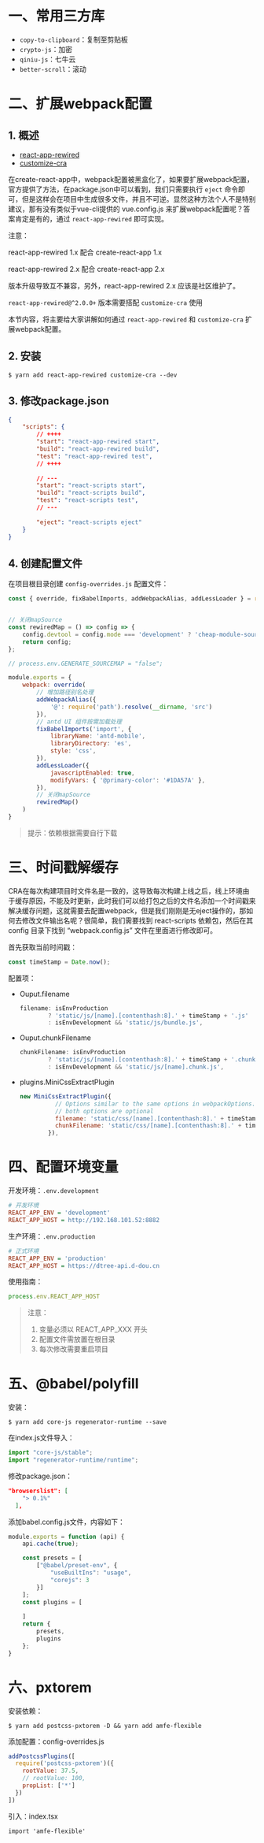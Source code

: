 # 一、常用三方库

- `copy-to-clipboard`：复制至剪贴板
- `crypto-js`：加密
- `qiniu-js`：七牛云
- `better-scroll`：滚动

# 二、扩展webpack配置

## 1. 概述

- [react-app-rewired](https://github.com/timarney/react-app-rewired)
- [customize-cra](https://github.com/arackaf/customize-cra)

在create-react-app中，webpack配置被黑盒化了，如果要扩展webpack配置，官方提供了方法，在package.json中可以看到，我们只需要执行 `eject` 命令即可，但是这样会在项目中生成很多文件，并且不可逆。显然这种方法个人不是特别建议，那有没有类似于vue-cli提供的 vue.config.js 来扩展webpack配置呢？答案肯定是有的，通过 `react-app-rewired` 即可实现。

注意：

react-app-rewired 1.x 配合 create-react-app 1.x

react-app-rewired 2.x 配合 create-react-app 2.x

版本升级导致互不兼容，另外，react-app-rewired 2.x 应该是社区维护了。

`react-app-rewired@^2.0.0+` 版本需要搭配 `customize-cra` 使用

本节内容，将主要给大家讲解如何通过 `react-app-rewired`  和 `customize-cra` 扩展webpack配置。

## 2. 安装

```shell
$ yarn add react-app-rewired customize-cra --dev
```

## 3. 修改package.json

```json
{
    "scripts": {
        // ++++
        "start": "react-app-rewired start",
        "build": "react-app-rewired build",
        "test": "react-app-rewired test",
        // ++++
      
        // ---
        "start": "react-scripts start",
        "build": "react-scripts build",
        "test": "react-scripts test",
        // ---
      
        "eject": "react-scripts eject"
    }
}
```

## 4. 创建配置文件

在项目根目录创建 `config-overrides.js` 配置文件：

```js
const { override, fixBabelImports, addWebpackAlias, addLessLoader } = require('customize-cra');


// 关闭mapSource
const rewiredMap = () => config => {
    config.devtool = config.mode === 'development' ? 'cheap-module-source-map' : false;
    return config;
};

// process.env.GENERATE_SOURCEMAP = "false";

module.exports = {
    webpack: override(
        // 增加路径别名处理
        addWebpackAlias({
            '@': require('path').resolve(__dirname, 'src')
        }),
        // antd UI 组件按需加载处理
        fixBabelImports('import', {
            libraryName: 'antd-mobile',
            libraryDirectory: 'es',
            style: 'css',
        }),
        addLessLoader({
            javascriptEnabled: true,
            modifyVars: { '@primary-color': '#1DA57A' },
        }),
        // 关闭mapSource
        rewiredMap()
    )
}
```

> 提示：依赖根据需要自行下载

# 三、时间戳解缓存

CRA在每次构建项目时文件名是一致的，这导致每次构建上线之后，线上环境由于缓存原因，不能及时更新，此时我们可以给打包之后的文件名添加一个时间戳来解决缓存问题，这就需要去配置webpack，但是我们刚刚是无eject操作的，那如何去修改文件输出名呢？很简单，我们需要找到 react-scripts 依赖包，然后在其 config 目录下找到 “webpack.config.js” 文件在里面进行修改即可。

首先获取当前时间戳：

```js
const timeStamp = Date.now();
```

配置项：

- Ouput.filename

  ```js
  filename: isEnvProduction
          ? 'static/js/[name].[contenthash:8].' + timeStamp + '.js'
          : isEnvDevelopment && 'static/js/bundle.js',
  ```

- Ouput.chunkFilename

  ```js
  chunkFilename: isEnvProduction
          ? 'static/js/[name].[contenthash:8].' + timeStamp + '.chunk.js'
          : isEnvDevelopment && 'static/js/[name].chunk.js',
  ```

- plugins.MiniCssExtractPlugin

  ```js
  new MiniCssExtractPlugin({
            // Options similar to the same options in webpackOptions.output
            // both options are optional
            filename: 'static/css/[name].[contenthash:8].' + timeStamp + '.css',
            chunkFilename: 'static/css/[name].[contenthash:8].' + timeStamp + '.chunk.css',
          }),
  ```


# 四、配置环境变量

开发环境：`.env.development`

```ini
# 开发环境
REACT_APP_ENV = 'development'
REACT_APP_HOST = http://192.168.101.52:8882
```

生产环境：`.env.production`

```ini
# 正式环境
REACT_APP_ENV = 'production'
REACT_APP_HOST = https://dtree-api.d-dou.cn
```

使用指南：

```js
process.env.REACT_APP_HOST
```

> 注意：
>
> 1. 变量必须以 REACT_APP_XXX 开头
> 2. 配置文件需放置在根目录
> 3. 每次修改需要重启项目

# 五、@babel/polyfill

安装：

```shell
$ yarn add core-js regenerator-runtime --save
```

在index.js文件导入：

```js
import "core-js/stable";
import "regenerator-runtime/runtime";
```

修改package.json：

```json
"browserslist": [
    "> 0.1%"
  ],
```

添加babel.config.js文件，内容如下：

```js
module.exports = function (api) {
    api.cache(true);

    const presets = [
        ["@babel/preset-env", {
            "useBuiltIns": "usage",
            "corejs": 3
        }]
    ];
    const plugins = [
       
    ]
    return {
        presets,
        plugins
    };
}
```

# 六、pxtorem

安装依赖：

```shell
$ yarn add postcss-pxtorem -D && yarn add amfe-flexible 
```

添加配置：config-overrides.js

```js
addPostcssPlugins([
  require('postcss-pxtorem')({
    rootValue: 37.5,
    // rootValue: 100,
    propList: ['*']
  })
])
```

引入：index.tsx

```tsx
import 'amfe-flexible'
```



